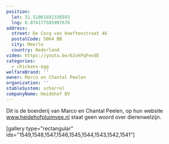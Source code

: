 ```yaml
---
position:
  lat: 51.51061692330593
  lng: 6.074177585997676
address:
  street: De Cocq van Haeftenstraat 46
  postalCode: 5864 BB
  city: Meerlo
  country: Nederland
video: https://youtu.be/62vkPqFevdE
categories:
  - chickens-egg
welfareBrand: ''
owner: Marco en Chantal Peelen
organization: ''
stableSystem: scharrel
companyName: Heidehof BV
---
```

Dit is de boerderij van Marco en Chantal Peelen, op hun website www.heidehofpluimvee.nl staat geen woord over dierenwelzijn.

[gallery type="rectangular" ids="1549,1548,1547,1546,1545,1544,1543,1542,1541"]